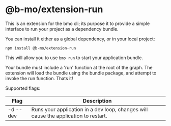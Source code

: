 # @b-mo/extension-run

This is an extension for the bmo cli; its purpose it to provide a simple interface to run your project as a dependency bundle.


You can install it either as a global dependency, or in your local project:

`npm install @b-mo/extension-run`

This will allow you to use `bmo run` to start your application bundle.

Your bundle must include a 'run' function at the root of the graph. The extension will load the bundle
using the bundle package, and attempt to invoke the run function. Thats it!

Supported flags:

|Flag      | Description                                                                         |
|----------|-------------------------------------------------------------------------------------|
|-d  --dev | Runs your application in a dev loop, changes will cause the application to restart. |
